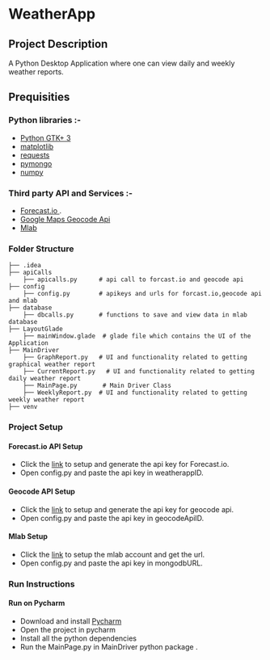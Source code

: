 # WeatherApp

## Project Description

A Python Desktop Application where one can view daily and weekly weather reports.

## Prequisities

### Python libraries :-
* [Python GTK+ 3](https://python-gtk-3-tutorial.readthedocs.io/en/latest/)
* [matplotlib](https://matplotlib.org/contents.html)
* [requests](http://docs.python-requests.org/en/master/user/quickstart/)
* [pymongo](http://api.mongodb.com/python/current/tutorial.html)
* [numpy](http://www.numpy.org/)

### Third party API and Services :-
* [Forecast.io ](https://darksky.net/forecast/40.7127,-74.0059/us12/en).
* [Google Maps Geocode Api](https://developers.google.com/maps/documentation/geocoding/intro)
* [Mlab](https://docs.mlab.com/)

### Folder Structure

```
├── .idea
├── apiCalls       
    ├── apicalls.py      # api call to forcast.io and geocode api
├── config
    ├── config.py        # apikeys and urls for forcast.io,geocode api and mlab 
├── database
    ├── dbcalls.py       # functions to save and view data in mlab database
├── LayoutGlade             
    ├── mainWindow.glade  # glade file which contains the UI of the Application      
├── MainDriver
    ├── GraphReport.py   # UI and functionality related to getting graphical weather report 
    ├── CurrentReport.py   # UI and functionality related to getting daily weather report  
    ├── MainPage.py       # Main Driver Class
    ├── WeeklyReport.py  # UI and functionality related to getting weekly weather report
├── venv                         

```
### Project Setup

#### Forecast.io API Setup
  * Click the [link](https://darksky.net/dev) to setup and generate the api key for Forecast.io.
  * Open config.py and paste the api key in weatherappID.

#### Geocode API Setup
  * Click the [link](https://developers.google.com/maps/documentation/geocoding/intro) to setup and generate the api key for geocode api.
  * Open config.py and paste the api key in geocodeApiID.

#### Mlab Setup
  * Click the [link](https://docs.mlab.com/) to setup the mlab account and get the url.
  * Open config.py and paste the api key in mongodbURL.

### Run Instructions
#### Run on Pycharm
* Download and install [Pycharm](https://www.jetbrains.com/pycharm/)
* Open the project in pycharm
* Install all the python dependencies
* Run the MainPage.py in MainDriver python package .
